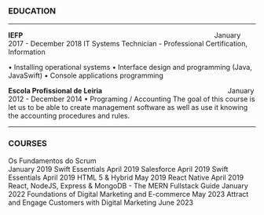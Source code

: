 ### EDUCATION
___

**IEFP**                                                                                                   
January 2017 - December 2018
IT Systems Technician - Professional Certification, Information

• Installing operational systems 
• Interface design and programming (Java, JavaSwift) 
• Console applications programming

**Escola Profissional de Leiria**                                                                
January 2012 - December 2014
• Programing / Accounting
The goal of this course is let us to be able to create management software as well as use it knowing the accounting procedures and rules.

___
### COURSES

Os Fundamentos do Scrum                                                                            January 2019
Swift Essentials                                                                                                    April 2019
Salesforce                                                                                                            April 2019
Swift Essentials                                                                                                    April 2019
HTML 5 & Hybrid                                                                                                May 2019
React Native                                                                                                       April 2019
React, NodeJS, Express & MongoDB - The MERN Fullstack Guide                January 2022
Foundations of Digital Marketing and E-commerce                                             May 2023
Attract and Engage Customers with Digital Marketing                                        June 2023
